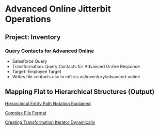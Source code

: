 # Advanced Online Jitterbit Operations

## Project: Inventory

### Query Contacts for Advanced Online
* Salesforce Query
* Transformation: Query Contacts for Advanced Online Response
* Target: Employee Target
 * Writes file contacts.csv to mft.sis.us/inventory/advanced-online


 ## Mapping Flat to Hierarchical Structures (Output)
 [Hierarchical Entity Path Notation Explained](https://success.jitterbit.com/display/DOC/Hierarchical+Entity+Path+Notation+Explained)


[Complex File Format](https://success.jitterbit.com/display/DOC/Defining+File+Formats#DefiningFileFormats-ComplexTextDocument%E2%80%93Character-Delimited)

[Creating Transformation Iterator Dynamically](https://success.jitterbit.com/display/DOC/Creating+Transformation+Iterator+Dynamically)
